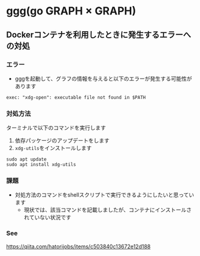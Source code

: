# ggg(go GRAPH × GRAPH)

## Dockerコンテナを利用したときに発生するエラーへの対処

### エラー

- gggを起動して、グラフの情報を与えると以下のエラーが発生する可能性があります

```terminal
exec: "xdg-open": executable file not found in $PATH
```

### 対処方法

ターミナルで以下のコマンドを実行します

1. 依存パッケージのアップデートをします
2. ```xdg-utils```をインストールします

```terminal
sudo apt update
sudo apt install xdg-utils
```

### 課題

- 対処方法のコマンドをshellスクリプトで実行できるようにしたいと思っています
  - 現状では、該当コマンドを記載しましたが、コンテナにインストールされていない状況です

### See

https://qiita.com/hatorijobs/items/c503840c13672e12d188
